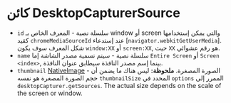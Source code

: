 # كائن DesktopCapturerSource

* `id` سلسلة نصية - المعرف الخاص بـ window أو screen والتي يمكن إستخدامها كقيد `chromeMediaSourceId` عند إستدعاء [`navigator.webkitGetUserMedia`]. شكل المعرف سوف يكون `window:XX` أو `screen:XX`, حيث `XX` هو رقم عشوائي.
* `name` سلسلة نصية - سيتم تسمية مصدر الشاشة إما `Entire Screen` أو `Screen <index>`, بينما إسم مصدر النافذة سيطابق عنوان النافذة.
* `thumbnail` [NativeImage](../native-image.md) - الصورة المصغرة. **ملحوظة:** ليس هناك ما يضمن أن حجم الصورة المصغرة هو نفسه `thumbnailSize` المحدد في `options` الممرر إلى `desktopCapturer.getSources`. The actual size depends on the scale of the screen or window.